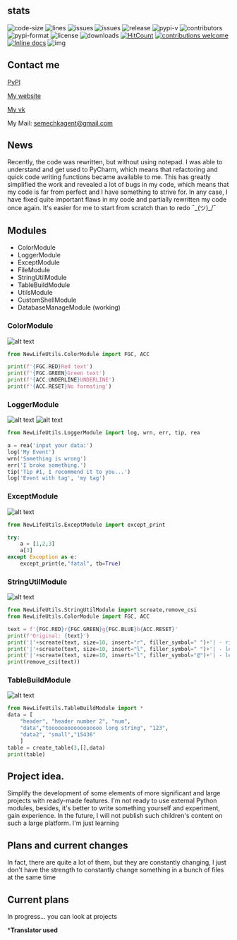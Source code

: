 ## stats
![code-size](https://img.shields.io/github/languages/code-size/NewLife1324/NewLifeUtils-Dev)
![lines](https://img.shields.io/tokei/lines/github/NewLife1324/NewLifeUtils-Dev)
![issues](https://img.shields.io/github/issues/NewLife1324/NewLifeUtils-Dev)
![issues](https://img.shields.io/github/issues-pr-raw/NewLife1324/NewLifeUtils-Dev)
![release](https://img.shields.io/github/v/release/NewLife1324/NewLifeUtils-Dev)
![pypi-v](https://img.shields.io/pypi/v/NewLifeUtils)
![contributors](https://img.shields.io/github/contributors/NewLife1324/NewLifeUtils-Dev)
![pypi-format](https://img.shields.io/pypi/format/NewLifeUtils)
![license](https://img.shields.io/github/license/NewLife1324/NewLifeUtils-Dev)
![downloads](https://img.shields.io/github/downloads/NewLife1324/NewLifeUtils-Dev/total)
[![HitCount](http://hits.dwyl.com/NewLifeUtils/NewLifeUtils-Dev.svg)](http://hits.dwyl.com/NewLifeUtils/NewLifeUtils-Dev)
[![contributions welcome](https://img.shields.io/badge/contributions-welcome-brightgreen.svg?style=flat)](https://github.com/NewLifeUtils/NewLifeUtils-Dev/issues)
[![Inline docs](http://inch-ci.org/github/NewLifeUtils/NewLifeUtils-Dev.svg?branch=main)](http://inch-ci.org/github/NewLifeUtils/NewLifeUtils-Dev)
![img](https://img.shields.io/badge/stage-dev--beta-blue)

## Contact me
[PyPI](https://test.pypi.org/project/NewLifeUtils)

[My website](http://newlife-learn.h1n.ru)

[My vk](https://vk.com/newlife2019_szhs)

My Mail: semechkagent@gmail.com

## News
Recently, the code was rewritten, but without using notepad. I was able to understand and get used to PyCharm, which means that refactoring and quick code writing functions became available to me. This has greatly simplified the work and revealed a lot of bugs in my code, which means that my code is far from perfect and I have something to strive for. In any case, I have fixed quite important flaws in my code and partially rewritten my code once again. It's easier for me to start from scratch than to redo ¯\_(ツ)_/¯

## Modules
- ColorModule
- LoggerModule
- ExceptModule
- FileModule
- StringUtilModule
- TableBuildModule
- UtilsModule
- CustomShellModule
- DatabaseManageModule (working)
### ColorModule
![alt text](https://github.com/NewLife1324/NewLifeUtils-Dev/blob/main/images/ColorModule.jpg?raw=true)
```py
from NewLifeUtils.ColorModule import FGC, ACC

print(f'{FGC.RED}Red text')
print(f'{FGC.GREEN}Green text')
print(f'{ACC.UNDERLINE}UNDERLINE')
print(f'{ACC.RESET}No formating')
```

### LoggerModule
![alt text](https://github.com/NewLife1324/NewLifeUtils-Dev/blob/main/images/LoggerModule-1.jpg?raw=true)
![alt text](https://github.com/NewLife1324/NewLifeUtils-Dev/blob/main/images/LoggerModule-2.jpg?raw=true)
```py
from NewLifeUtils.LoggerModule import log, wrn, err, tip, rea

a = rea('input your data:')
log('My Event')
wrn('Something is wrong')
err('I broke something.')
tip('Tip #1, I recommend it to you...')
log('Event with tag', 'my tag')
```

### ExceptModule
![alt text](https://github.com/NewLife1324/NewLifeUtils-Dev/blob/main/images/ExceptModule.jpg?raw=true)
```py
from NewLifeUtils.ExceptModule import except_print

try:
    a = [1,2,3]
    a[3]
except Exception as e:
    except_print(e,"fatal", tb=True)
```

### StringUtilModule
![alt text](https://github.com/NewLife1324/NewLifeUtils-Dev/blob/main/images/StringUtilModule.jpg?raw=true)
```py
from NewLifeUtils.StringUtilModule import screate,remove_csi
from NewLifeUtils.ColorModule import FGC, ACC

text = f'{FGC.RED}r{FGC.GREEN}g{FGC.BLUE}b{ACC.RESET}'
print(f'Original: {text}')
print('|'+screate(text, size=10, insert="r", filler_symbol=" ")+'| - right 10 (" ")')
print('|'+screate(text, size=10, insert="l", filler_symbol=" ")+'| - left 10 (" ")')
print('|'+screate(text, size=10, insert="l", filler_symbol="@")+'| - left 10 ("@")')
print(remove_csi(text))
```

### TableBuildModule
![alt text](https://github.com/NewLife1324/NewLifeUtils-Dev/blob/main/images/TableBuildModule.jpg?raw=true)
```py
from NewLifeUtils.TableBuildModule import *
data = [
    "header", "header number 2", "num",
    "data","tooooooooooooooooo long string", "123",
    "data2", "small","15436"
    ]
table = create_table(3,[],data)
print(table)
```


## Project idea.
Simplify the development of some elements of more significant and large projects with ready-made features. I'm not ready to use external Python modules, besides, it's better to write something yourself and experiment, gain experience. In the future, I will not publish such children's content on such a large platform. I'm just learning

## Plans and current changes
In fact, there are quite a lot of them, but they are constantly changing, I just don't have the strength to constantly change something in a bunch of files at the same time

## Current plans
In progress... you can look at projects



***Translator used**